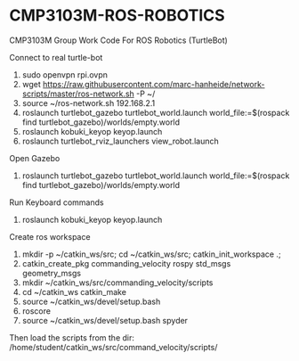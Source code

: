 # CMP3103M-ROS-ROBOTICS
CMP3103M Group Work Code For ROS Robotics (TurtleBot)


Connect to real turtle-bot


1) sudo openvpn rpi.ovpn
2) wget https://raw.githubusercontent.com/marc-hanheide/network-scripts/master/ros-network.sh -P ~/
3) source ~/ros-network.sh 192.168.2.1
4) roslaunch turtlebot_gazebo turtlebot_world.launch world_file:=$(rospack find turtlebot_gazebo)/worlds/empty.world
5) roslaunch kobuki_keyop keyop.launch
6) roslaunch turtlebot_rviz_launchers view_robot.launch

Open Gazebo

1) roslaunch turtlebot_gazebo turtlebot_world.launch world_file:=$(rospack find turtlebot_gazebo)/worlds/empty.world

Run Keyboard commands

1) roslaunch kobuki_keyop keyop.launch

Create ros workspace

1) mkdir -p ~/catkin_ws/src; cd ~/catkin_ws/src; catkin_init_workspace .;
2) catkin_create_pkg commanding_velocity rospy std_msgs geometry_msgs
3) mkdir ~/catkin_ws/src/commanding_velocity/scripts
4) cd ~/catkin_ws
   catkin_make
5) source ~/catkin_ws/devel/setup.bash
6) roscore
7) source ~/catkin_ws/devel/setup.bash
   spyder

Then load the scripts from the dir: /home/student/catkin_ws/src/command_velocity/scripts/
